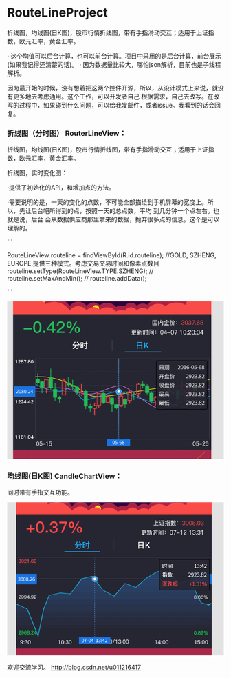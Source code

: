 # RouteLineProject
折线图，均线图(日K图)，股市行情折线图，带有手指滑动交互；适用于上证指数，欧元汇率，黄金汇率。

  · 这个均值可以后台计算，也可以前台计算。项目中采用的是后台计算，前台展示(如果我记得还清楚的话)。
  · 因为数据量比较大，哪怕json解析，目前也是子线程解析。

   因为最开始的时候，没有想着把这两个控件开源，所以，从设计模式上来说，就没有更多地去考虑通用。这个工作，可以开发者自己
根据需求，自己去改写。在改写的过程中，如果碰到什么问题，可以给我发邮件，或者issue。我看到的话会回复。


###  折线图（分时图） RouterLineView：

折线图，均线图(日K图)，股市行情折线图，带有手指滑动交互；适用于上证指数，欧元汇率，黄金汇率。

折线图，实时变化图：

·提供了初始化的API，和增加点的方法。

·需要说明的是，一天的变化的点数，不可能全部描绘到手机屏幕的宽度上。所以，先让后台吧所得到的点，按照一天的总点数，平均
到几分钟一个点左右。也就是说，后台 会从数据供应商那里拿来的数据，抛弃很多点的信息。这个是可以理解的。

'''

   RouteLineView routeline = findViewById(R.id.routeline);
   //GOLD, SZHENG, EUROPE,提供三种模式。考虑交易交易时间和像素点数目
   routeline.setType(RouteLineView.TYPE.SZHENG);
//        routeline.setMaxAndMin();
//        routeline.addData();

'''


![折线图](https://github.com/HDHunter/RouteLineProject/blob/master/imgs/ScreenShot00027.png)



### 均线图(日K图) CandleChartView：
同时带有手指交互功能。





![均线图](https://github.com/HDHunter/RouteLineProject/blob/master/imgs/ScreenShot00028.png)


欢迎交流学习。
http://blog.csdn.net/u011216417

